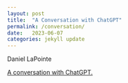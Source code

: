 ```yaml
---
layout: post
title:  "A Conversation with ChatGPT"
permalink: /conversation/
date:   2023-06-07
categories: jekyll update
---
```


Daniel LaPointe

[A conversation with ChatGPT.](/assets/A%20Conversation%20with%20ChatGPT.pdf)